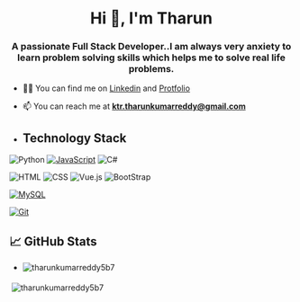 <h1 align="center">Hi 👋, I'm Tharun</h1>
<h3 align="center">A passionate Full Stack Developer..I am always very anxiety to learn problem solving skills which helps me to solve real life problems.</h3>

- 👨‍💻 You can find me on <a href="https://www.linkedin.com/in/tharun-kumar-reddy-k-376ab5222">Linkedin</a> and <a href="https://tharunkumarreddy5b7.github.io/myprot/">Protfolio</a>

- 📫 You can reach me at **ktr.tharunkumarreddy@gmail.com**

- ## Technology Stack

![Python](https://img.shields.io/badge/Python-Programming-green)
[![JavaScript](https://img.shields.io/badge/-JavaScript-%23F7DF1C?style=flat-square&logo=javascript&logoColor=000000&labelColor=%23F7DF1C&color=%23FFCE5A)](https://www.javascript.com/)
![C#](https://img.shields.io/badge/C%23-Programming-green)


![HTML](https://img.shields.io/badge/Html-Frontend-blue) ![CSS](https://img.shields.io/badge/CSS-Frontend-pink) ![Vue.js](https://img.shields.io/badge/Vue.js-Frontend-blue) 
![BootStrap](https://img.shields.io/badge/Bootstrap.js-Frontend-green)


[![MySQL](https://img.shields.io/badge/-SQL-4479A1?style=flat-square&logo=MySQL&logoColor=ffffff)](https://www.mysql.com/)

[![Git](https://img.shields.io/badge/-Git-%23F05032?style=flat-square&logo=git&logoColor=%23ffffff)](https://git-scm.com/)


## &#x1f4c8; GitHub Stats

- <p><img align="left" src="https://github-readme-stats.vercel.app/api/top-langs?username=tharunkumarreddy5b7&show_icons=true&locale=en&layout=compact" alt="tharunkumarreddy5b7" /></p>

<p>&nbsp;<img align="center" src="https://github-readme-stats.vercel.app/api?username=tharunkumarreddy5b7&show_icons=true&locale=en" alt="tharunkumarreddy5b7" /></p>

<!-- More info, tips and tricks for making GitHub Profile README can be found in my article at https://towardsdatascience.com/build-a-stunning-readme-for-your-github-profile-9b80434fe5d7 -->

<!-- [![Header](https://raw.githubusercontent.com/MartinHeinz/MartinHeinz/master/readme_header.png "Header")](https://martinheinz.dev/) -->


<!-- HTML Emojis: https://www.fileformat.info/index.htm -->
<!-- Shields: https://shields.io/ -->
<!-- Awesome GitHub Profile README: https://github.com/abhisheknaiidu/awesome-github-profile-readme -->

